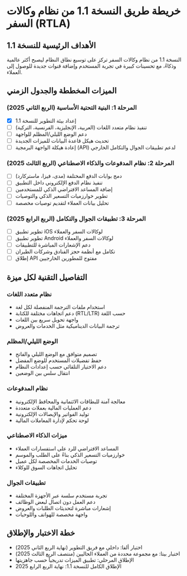 # خريطة طريق النسخة 1.1 من نظام وكالات السفر (RTLA)

## الأهداف الرئيسية للنسخة 1.1

النسخة 1.1 من نظام وكالات السفر تركز على توسيع نطاق النظام ليصبح أكثر عالمية وذكاءً، مع تحسينات كبيرة في تجربة المستخدم وإضافة قنوات جديدة للوصول إلى العملاء.

## الميزات المخططة والجدول الزمني

### المرحلة 1: البنية التحتية الأساسية (الربع الثاني 2025)

- [x] إعداد بيئة التطوير للنسخة 1.1
- [ ] تنفيذ نظام متعدد اللغات (العربية، الإنجليزية، الفرنسية، التركية)
- [ ] دعم الوضع الليلي/المظلم للواجهة
- [ ] تحديث هيكل قاعدة البيانات للميزات الجديدة
- [ ] إعادة هيكلة الواجهة البرمجية (API) لدعم تطبيقات الجوال والتكامل الخارجي

### المرحلة 2: نظام المدفوعات والذكاء الاصطناعي (الربع الثالث 2025)

- [ ] دمج بوابات الدفع المختلفة (مدى، فيزا، ماستركارد)
- [ ] تنفيذ نظام الدفع الإلكتروني داخل التطبيق
- [ ] إضافة المساعد الافتراضي الذكي للمستخدمين
- [ ] تطوير خوارزميات التسعير الذكي والتوصيات
- [ ] تحليل بيانات العملاء لتقديم توصيات مخصصة

### المرحلة 3: تطبيقات الجوال والتكامل (الربع الرابع 2025)

- [ ] تطوير تطبيق iOS لوكالات السفر والعملاء
- [ ] تطوير تطبيق Android لوكالات السفر والعملاء
- [ ] دعم الإشعارات المباشرة للتطبيقات
- [ ] تكامل مع أنظمة حجز الفنادق وشركات الطيران
- [ ] إطلاق API مفتوح للمطورين الخارجيين

## التفاصيل التقنية لكل ميزة

### نظام متعدد اللغات

- استخدام ملفات الترجمة المنفصلة لكل لغة
- دعم اتجاهات مختلفة للكتابة (RTL/LTR) حسب اللغة
- واجهة تحويل سريع بين اللغات
- ترجمة البيانات الديناميكية مثل الخدمات والعروض

### الوضع الليلي/المظلم

- تصميم متوافق مع الوضع الليلي والفاتح
- حفظ تفضيلات المستخدم للوضع المفضل
- دعم الاختيار التلقائي حسب إعدادات النظام
- انتقال سلس بين الوضعين

### نظام المدفوعات

- معالجة آمنة للبطاقات الائتمانية والمحافظ الإلكترونية
- دعم العمليات المالية بعملات متعددة
- توليد الفواتير والإيصالات الإلكترونية
- لوحة تحكم لإدارة المعاملات المالية

### ميزات الذكاء الاصطناعي

- المساعد الافتراضي للرد على استفسارات العملاء
- خوارزميات التسعير الذكي بناءً على الطلب والموسم
- توصيات الخدمات المخصصة لكل عميل
- تحليل اتجاهات السوق للوكلاء

### تطبيقات الجوال

- تجربة مستخدم سلسة عبر الأجهزة المختلفة
- دعم العمل دون اتصال لبعض الوظائف
- إشعارات مباشرة لتحديثات الطلبات والعروض
- واجهة مخصصة للهواتف واللوحيات

## خطة الاختبار والإطلاق

- اختبار ألفا: داخلي مع فريق التطوير (نهاية الربع الثاني 2025)
- اختبار بيتا: مع مجموعة محددة من العملاء الحاليين (منتصف الربع الثالث 2025)
- الإطلاق المرحلي: تطبيق الميزات تدريجياً حسب جاهزيتها
- الإطلاق الكامل للنسخة 1.1: نهاية الربع الرابع 2025
